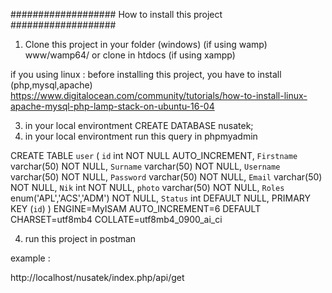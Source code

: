 ###################
How to install this project 
###################

1. Clone this project in your folder (windows)
(if using wamp) www/wamp64/ or clone in htdocs (if using xampp)

if you using linux :
before installing this project, you have to install (php,mysql,apache)
https://www.digitalocean.com/community/tutorials/how-to-install-linux-apache-mysql-php-lamp-stack-on-ubuntu-16-04


3. in your local environtment CREATE DATABASE nusatek;
4. in your local environtment run this query in phpmyadmin

CREATE TABLE `user` (
 `id` int NOT NULL AUTO_INCREMENT,
 `Firstname` varchar(50) NOT NULL,
 `Surname` varchar(50) NOT NULL,
 `Username` varchar(50) NOT NULL,
 `Password` varchar(50) NOT NULL,
 `Email` varchar(50) NOT NULL,
 `Nik` int NOT NULL,
 `photo` varchar(50) NOT NULL,
 `Roles` enum('APL','ACS','ADM') NOT NULL,
 `Status` int DEFAULT NULL,
 PRIMARY KEY (`id`)
) ENGINE=MyISAM AUTO_INCREMENT=6 DEFAULT CHARSET=utf8mb4 COLLATE=utf8mb4_0900_ai_ci

4. run this project in postman 

example :

http://localhost/nusatek/index.php/api/get



